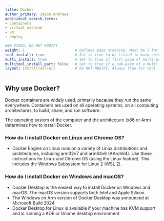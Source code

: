 ```yaml
---
title: Docker
author_primary: Jason Andrews
additional_search_terms:
- containers
- virtual machine
- vm
- deploy

### FIXED, DO NOT MODIFY
weight: 1                       # Defines page ordering. Must be 1 for first (or only) page.
tool_install: true              # Set to true to be listed in main selection page, else false
multi_install: true             # Set to true if first page of multi-page article, else false
multitool_install_part: false   # Set to true if a sub-page of a multi-page article, else false
layout: installtoolsall         # DO NOT MODIFY. Always true for tool install articles
---
```


## Why use Docker?

Docker containers are widely used, primarily because they run the same everywhere. Containers are used on all operating systems, on all computing architectures, to build, share, and run software.

The operating system of the computer and the architecture (x86 or Arm) determines how to install Docker.

### How do I install Docker on Linux and Chrome OS?

- Docker Engine on Linux runs on a variety of Linux distributions and architectures, including arm32v7 and arm64v8 (AArch64). Use these instructions for Linux and Chrome OS (using the Linux feature). This includes the Windows Subsystem for Linux 2 (WSL 2).

### How do I install Docker on Windows and macOS?

- Docker Desktop is the easiest way to install Docker on Windows and macOS. The macOS version supports both Intel and Apple Silicon. 
- The Windows on Arm version of Docker Desktop was announced at Microsoft Build 2024. 
- Docker Desktop for Linux is available if your machine has KVM support and is running a KDE or Gnome desktop environment.    
